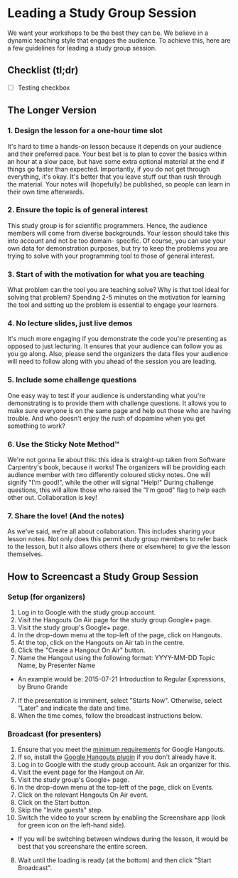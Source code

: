 # Leading a Study Group Session

We want your workshops to be the best they can be. We believe in a dynamic teaching style 
that engages the audience. To achieve this, here are a few guidelines for leading a study 
group session. 

## Checklist (tl;dr)

* [ ] Testing checkbox

## The Longer Version

### 1. Design the lesson for a one-hour time slot

It's hard to time a hands-on lesson because it depends on your audience and their 
preferred pace. Your best bet is to plan to cover the basics within an hour at a slow 
pace, but have some extra optional material at the end if things go faster than expected. 
Importantly, if you do not get through everything, it's okay. It's better that you leave 
stuff out than rush through the material. Your notes will (hopefully) be published, so
people can learn in their own time afterwards. 

### 2. Ensure the topic is of general interest

This study group is for scientific programmers. Hence, the audience members will come from 
diverse backgrounds. Your lesson should take this into account and not be too domain-
specific. Of course, you can use your own data for demonstration purposes, but try to keep 
the problems you are trying to solve with your programming tool to those of general 
interest. 

### 3. Start of with the motivation for what you are teaching

What problem can the tool you are teaching solve? Why is that tool ideal for solving that 
problem? Spending 2-5 minutes on the motivation for learning the tool and setting up the 
problem is essential to engage your learners.

### 4. No lecture slides, just live demos

It's much more engaging if you demonstrate the code you're presenting as opposed to just 
lecturing. It ensures that your audience can follow you as you go along. Also, please send 
the organizers the data files your audience will need to follow along with you ahead of 
the session you are leading.

### 5. Include some challenge questions

One easy way to test if your audience is understanding what you're demonstrating is to 
provide them with challenge questions. It allows you to make sure everyone is on the same 
page and help out those who are having trouble. And who doesn't enjoy the rush of dopamine 
when you get something to work?

### 6. Use the Sticky Note Method™

We're not gonna lie about this: this idea is straight-up taken from Software Carpentry's 
book, because it works! The organizers will be providing each audience member with two 
differently coloured sticky notes. One will signify "I'm good!", while the other will 
signal "Help!" During challenge questions, this will allow those who raised the "I'm good" 
flag to help each other out. Collaboration is key!

### 7. Share the love! (And the notes)

As we've said, we're all about collaboration. This includes sharing your lesson notes. 
Not only does this permit study group members to refer back to the lesson, but it also 
allows others (here or elsewhere) to give the lesson themselves. 

## How to Screencast a Study Group Session

### Setup (for organizers)

1. Log in to Google with the study group account. 
2. Visit the Hangouts On Air page for the study group Google+ page. 
  1. Visit the study group's Google+ page.
  2. In the drop-down menu at the top-left of the page, click on Hangouts.
  3. At the top, click on the Hangouts on Air tab in the centre. 
5. Click the "Create a Hangout On Air" button. 
6. Name the Hangout using the following format: YYYY-MM-DD Topic Name, by Presenter Name
  * An example would be: 2015-07-21 Introduction to Regular Expressions, by Bruno Grande
7. If the presentation is imminent, select "Starts Now". Otherwise, select "Later" and indicate the date and time. 
8. When the time comes, follow the broadcast instructions below. 

### Broadcast (for presenters)

1. Ensure that you meet the [minimum requirements](https://support.google.com/hangouts/answer/1216376) for Google Hangouts. 
2. If so, install the [Google Hangouts plugin](https://tools.google.com/dlpage/hangoutplugin) if you don't already have it. 
3. Log in to Google with the study group account. Ask an organizer for this.
4. Visit the event page for the Hangout on Air. 
  1. Visit the study group's Google+ page.
  2. In the drop-down menu at the top-left of the page, click on Events.
  3. Click on the relevant Hangouts On Air event. 
5. Click on the Start button. 
6. Skip the "Invite guests" step. 
7. Switch the video to your screen by enabling the Screenshare app (look for green icon on the left-hand side).
  * If you will be switching between windows during the lesson, it would be best that you screenshare the entire screen.
8. Wait until the loading is ready (at the bottom) and then click "Start Broadcast". 
